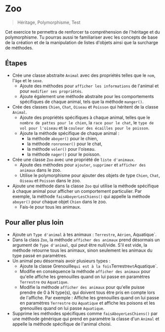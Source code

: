 # Zoo

> Héritage, Polymorphisme, Test

Cet exercice te permettra de renforcer ta compréhension de l'héritage et du polymorphisme.
Tu pourras aussi te familiariser avec les concepts de base de la création et de la manipulation de listes d'objets ainsi que la surcharge de méthodes.

## Étapes

- Crée une classe abstraite `Animal` avec des propriétés telles que le `nom`, l'`âge` et le `sexe`.
    - Ajoute des méthodes pour `afficher les informations` de l'animal et pour `modifier ses propriétés`.
    - Ajoute également une méthode abstraite pour les comportements spécifiques de chaque animal, tels que la méthode `manger()`.
- Crée des classes `Chien`, `Chat`, `Oiseau` et `Poisson` qui héritent de la classe `Animal`.
    - Ajoute des propriétés spécifiques à chaque animal, telles que le `nombre de pattes pour le chien`, la `race pour le chat`, le `type de vol pour l'oiseau` et la `couleur des écailles pour le poisson`.
    - Ajoute la méthode spécifique de chaque animal :
        - la méthode `aboyer()` pour le chien,
        - la méthode `ronronner()` pour le chat,
        - la méthode `voler()` pour l'oiseau.
        - la méthode `nager()` pour le poisson.
- Crée une classe `Zoo` avec une propriété de `liste d'animaux`.
    - Ajoute des méthodes pour `ajouter`, `supprimer` et `afficher des animaux` dans le zoo.
    - Utilise le polymorphisme pour ajouter des objets de type `Chien`, `Chat`, `Oiseau` et `Poisson` dans le zoo.
- Ajoute une méthode dans la classe `Zoo` qui utilise la méthode spécifique à chaque animal pour afficher un comportement particulier. Par exemple, la méthode `faisAboyerLesChiens()` qui appelle la méthode `aboyer()` pour chaque objet `Chien` dans le zoo.
  - Fais-le pour tous les animaux.

## Pour aller plus loin

- Ajoute un `Type d'animal` à tes animaux : `Terrestre`, `Aérien`, Aquatique`.
- Dans la class `Zoo`, la méthode `afficher des animaux` prend désormais un argument de `Type d'animal`, qui peut être null/vide. S'il est vide, la méthode retourne tous les animaux, sinon seulement les animaux du type passé en paramètres.
- Un animal peu désormais avoir plusieurs types : 
  - Ajoute la classe Grenouille` qui est à la fois `Terrestre` et `Aquatique`. 
  - Modifie en conséquence la méthode `afficher des animaux` pour qu'elle affiche les grenouilles quand on lui passe en paramètres `Terrestre` ou `Aquatique`.
  - Modifie la méthode `afficher des animaux` pour qu'elle puisse prendre de 0 à N type(s), qui doivent tous être pris en compte lors de l'affiche. Par exemple : Affiche les grenouilles quand on lui passe en paramètres `Terrestre` ou `Aquatique` et affiche les poisons et les grenouilles quand on lui passe `Aquatique`.
- Supprime les méthodes spécifiques comme `faisAboyerLesChiens()` par une méthode générique qui prend en paramètre la classe d'un `Animal` et appelle la méthode spécifique de l'animal choisi.